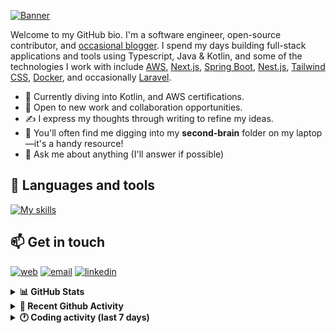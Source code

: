 [![Banner](https://raw.githubusercontent.com/wilfriedago/wilfriedago/main/assets/1.png)][website]

Welcome to my GitHub bio. I'm a software engineer, open-source contributor, and [occasional blogger][blog]. I spend my days building full-stack applications and tools using Typescript, Java & Kotlin, and some of the technologies I work with include [AWS](https://aws.amazon.com/fr/), [Next.js](https://nextjs.org/), [Spring Boot](https://spring.io/projects/spring-boot), [Nest.js](https://nestjs.com/), [Tailwind CSS](https://github.com/tailwindlabs/tailwindcss), [Docker](https://www.docker.com/), and occasionally [Laravel](https://laravel.com/).

- 🔭 Currently diving into Kotlin, and AWS certifications.
- 👯 Open to new work and collaboration opportunities.
- ✍️ I express my thoughts through writing to refine my ideas.
- 🧠 You'll often find me digging into my **second-brain** folder on my laptop—it's a handy resource!
- 💬 Ask me about anything (I'll answer if possible)

## 🎨 Languages and tools

[![My skills](https://skillicons.dev/icons?i=typescript,js,nodejs,nest,java,kotlin,spring,python,fastapi,django,aws,docker,vscode,idea,tailwind&perline=15)](https://wilfriedago.dev/about#skills)

## 📫 Get in touch
[![web](https://img.shields.io/badge/WEBSITE-12100E?logo=google-earth&color=282A36)][website]
[![email](https://img.shields.io/badge/MAIL-12100E?logo=mailgun&color=282A36)][mail]
[![linkedin](https://img.shields.io/badge/LINKEDIN-12100E?logo=linkedin&color=282A36)][linkedin]


<details>
  <summary><b>📊 GitHub Stats</b></summary>
	<br/>
	<p align="left">
		<img width="49.5%" src="https://github-readme-stats.vercel.app/api?username=wilfriedago&show_icons=true&count_private=true&title_color=10b981&icon_color=10b981&theme=react&hide_border=true" />
		<img width="49.5%" src="https://streak-stats.demolab.com/?user=wilfriedago&hide_border=true&theme=react&ring=10b981&fire=fff&currStreakNum=fff&sideLabels=10b981&currStreakLabel=10b981&sideNums=fff" />
	</p>
</details>

<details>
  <summary><b>📅 Recent Github Activity</b></summary>
	<br>

<!--RECENT_ACTIVITY:last_update-->
Last Updated: Monday, June 2nd, 2025, 4:27:38 AM
<!--RECENT_ACTIVITY:last_update_end-->

<!--RECENT_ACTIVITY:start-->
1. ⭐ Starred [yuin/goldmark](https://github.com/yuin/goldmark)<br>
2. ⬆️ Pushed 840 commit(s) to [thewlabs/marble-backend](https://github.com/thewlabs/marble-backend)<br>
3. ⭐ Starred [nestjs/nest-cli](https://github.com/nestjs/nest-cli)<br>
4. ⭐ Starred [msisdev/dotato](https://github.com/msisdev/dotato)<br>
5. ⭐ Starred [idosal/mcp-ui](https://github.com/idosal/mcp-ui)<br>
<!--RECENT_ACTIVITY:end-->
</details>

<details>
  <summary><b>🕐 Coding activity (last 7 days)</b></summary>
	<br>

<!--START_SECTION:waka-->

```python
Total Time: 28 hrs 52 mins

TypeScript        12 hrs 19 mins  ██████████░░░░░░░░░░░░░░░   40.38 %
JavaScript        3 hrs 56 mins   ███▒░░░░░░░░░░░░░░░░░░░░░   12.94 %
Java              3 hrs 51 mins   ███▒░░░░░░░░░░░░░░░░░░░░░   12.67 %
Other             1 hr 37 mins    █▒░░░░░░░░░░░░░░░░░░░░░░░   05.34 %
```

<!--END_SECTION:waka-->
</details>

[website]: https://wilfriedago.dev
[linkedin]: https://linkedin.com/in/wilfriedago
[blog]: https://wilfriedago.dev/blog
[mail]: mailto:me@wilfriedago.dev
